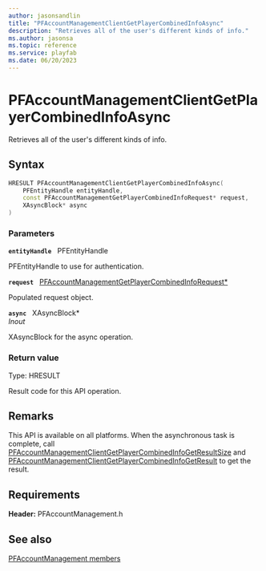 ```yaml
---
author: jasonsandlin
title: "PFAccountManagementClientGetPlayerCombinedInfoAsync"
description: "Retrieves all of the user's different kinds of info."
ms.author: jasonsa
ms.topic: reference
ms.service: playfab
ms.date: 06/20/2023
---
```


# PFAccountManagementClientGetPlayerCombinedInfoAsync  

Retrieves all of the user's different kinds of info.  

## Syntax  
  
```cpp
HRESULT PFAccountManagementClientGetPlayerCombinedInfoAsync(  
    PFEntityHandle entityHandle,  
    const PFAccountManagementGetPlayerCombinedInfoRequest* request,  
    XAsyncBlock* async  
)  
```  
  
### Parameters  
  
**`entityHandle`** &nbsp; PFEntityHandle  
  
PFEntityHandle to use for authentication.  
  
**`request`** &nbsp; [PFAccountManagementGetPlayerCombinedInfoRequest*](../../pfaccountmanagementtypes/structs/pfaccountmanagementgetplayercombinedinforequest.md)  
  
Populated request object.  
  
**`async`** &nbsp; XAsyncBlock*  
*_Inout_*  
  
XAsyncBlock for the async operation.  
  
  
### Return value
Type: HRESULT
  
Result code for this API operation.
  
## Remarks  
  
This API is available on all platforms. When the asynchronous task is complete, call [PFAccountManagementClientGetPlayerCombinedInfoGetResultSize](pfaccountmanagementclientgetplayercombinedinfogetresultsize.md) and [PFAccountManagementClientGetPlayerCombinedInfoGetResult](pfaccountmanagementclientgetplayercombinedinfogetresult.md) to get the result.
  
## Requirements  
  
**Header:** PFAccountManagement.h
  
## See also  
[PFAccountManagement members](../pfaccountmanagement_members.md)  

  
  
